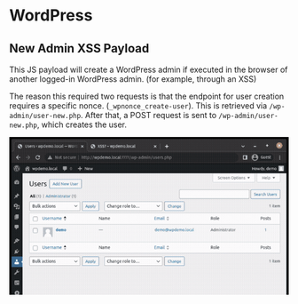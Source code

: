# WordPress
## New Admin XSS Payload
This JS payload will create a WordPress admin if executed in the browser of another logged-in WordPress admin. (for example, through an XSS) 

The reason this required two requests is that the endpoint for user creation requires a specific nonce. (`_wpnonce_create-user`). This is retrieved via `/wp-admin/user-new.php`. After that, a POST request is sent to `/wp-admin/user-new.php`, which creates the user. 

![Demo](new_admin.gif)